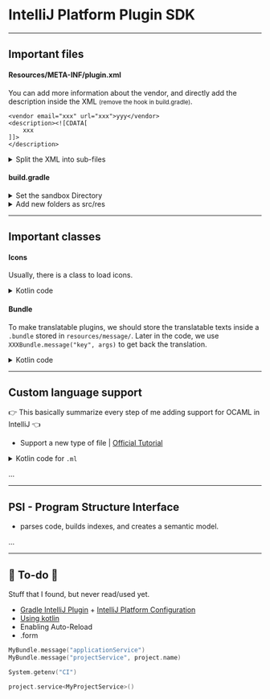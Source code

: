 # IntelliJ Platform Plugin SDK

<hr class="sep-both">

## Important files

<div class="row row-cols-lg-2"><div>

#### Resources/META-INF/plugin.xml

You can add more information about the vendor, and directly add the description inside the XML <small>(remove the hook in build.gradle)</small>.

```xml!
<vendor email="xxx" url="xxx">yyy</vendor>
<description><![CDATA[
    xxx
]]>
</description>
```

<details class="details-n">
<summary>Split the XML into sub-files</summary>

```diff
-<idea-plugin>
+<idea-plugin xmlns:xi="http://www.w3.org/2001/XInclude">

+<xi:include href="/META-INF/other.xml" xpointer="xpointer(/idea-plugin/*)"/>
```
</details>
</div><div>

#### build.gradle

<p></p>

<details class="details-e">
<summary>Set the sandbox Directory</summary>

➡️  If you change the IDE version often, you might want to use different sandbox, to start where you left.

Kotlin

```kotlin
intellij {
    sandboxDir.set("$buildDir/idea-sandbox-${properties("platformVersion")}")
}
```
</details>


<details class="details-e">
<summary>Add new folders as src/res</summary>

Groovy

```gradle
sourceSets {
    main.java.srcDirs = ["src/xxx", "src/main"]
    main.java.srcDirs += ["src/yyy"]
    main.resources.srcDirs = ["resources/main", "resources/zzz"]
    test.java.srcDirs = ["test/xxx/", "test/main"]
    test.resources.srcDirs = ["resources/main", "resources/xxx", "test/testData"]
}
```

Kotlin

```kotlin
sourceSets {
    main.configure {
        java.srcDir("src/xxx/")
        java.srcDir("src/xxx/kotlin")
        resources.srcDir("src/xxx/resources")
    }
}
```
</details>
</div></div>

<hr class="sep-both">

## Important classes

<div class="row row-cols-lg-2"><div>

#### Icons

Usually, there is a class to load icons.

<details class="details-e">
<summary>Kotlin code</summary>

```kotlin
/** @see com.intellij.icons.AllIcons */
object XXXIcons {
    private fun loadIcon(path: String): Icon {
        return IconLoader.getIcon(path, XXXIcons::class.java)
    }
    object YYY {
        @JvmField
        val XXX = loadIcon("/icons/xxx.svg")
    }
}
```
</details>
</div><div>

#### Bundle

To make translatable plugins, we should store the translatable texts inside a `.bundle` stored in `resources/message/`. Later in the code, we use `XXXBundle.message("key", args)` to get back the translation.

<details class="details-e">
<summary>Kotlin code</summary>

```kotlin
import com.intellij.DynamicBundle
import org.jetbrains.annotations.NonNls
import org.jetbrains.annotations.PropertyKey

@NonNls
private const val BUNDLE = "messages.xxx"

object XXXBundle : DynamicBundle(BUNDLE) {

    @Suppress("SpreadOperator")
    @JvmStatic
    fun message(@PropertyKey(resourceBundle = BUNDLE) key: String, vararg params: Any) =
        getMessage(key, *params)

    @Suppress("SpreadOperator", "unused")
    @JvmStatic
    fun messagePointer(@PropertyKey(resourceBundle = BUNDLE) key: String, vararg params: Any) =
        getLazyMessage(key, *params)
}
```
</details>
</div></div>

<hr class="sep-both">

## Custom language support

👉 This basically summarize every step of me adding support for OCAML in IntelliJ 👈

<div class="row row-cols-lg-2"><div>

* Support a new type of file | [Official Tutorial](https://plugins.jetbrains.com/docs/intellij/language-and-filetype.html)

<details class="details-n">
<summary>Kotlin code for <code>.ml</code></summary>

```xml
<fileType name="OCaml"
          language="OCaml"
          implementationClass="com.ocaml.lang.OCamlFileType"
          extensions="ml"
          fieldName="INSTANCE"/>
```

```kotlin
package com.ocaml.lang

import com.intellij.openapi.fileTypes.LanguageFileType
import com.ocaml.OCamlIcons

object OCamlFileType : LanguageFileType(OCamlLanguage) {
    override fun getName() = "OCaml"

    override fun getDescription() = "OCaml file"

    override fun getDefaultExtension() = "ml"

    override fun getIcon() = OCamlIcons.FileTypes.OCAML_SOURCE

    override fun getDisplayName() = description
}
```

```kotlin
package com.ocaml.lang

import com.intellij.lang.Language

object OCamlLanguage : Language("OCaml") {
    override fun getDisplayName() = "OCaml"
    override fun isCaseSensitive() = true
}
```
</details>
</div><div>

...
</div></div>

<hr class="sep-both">

## PSI - Program Structure Interface

* parses code, builds indexes, and creates a semantic model.

...

<hr class="sep-both">

## 👻 To-do 👻

Stuff that I found, but never read/used yet.

<div class="row row-cols-lg-2"><div>

* [Gradle IntelliJ Plugin](https://plugins.jetbrains.com/docs/intellij/tools-gradle-intellij-plugin.html) + [IntelliJ Platform Configuration](https://plugins.jetbrains.com/docs/intellij/configuring-plugin-project.html#intellij-platform-configuration)
* [Using kotlin](https://plugins.jetbrains.com/docs/intellij/using-kotlin.html)
* Enabling Auto-Reload
* .form
</div><div>

```kotlin
MyBundle.message("applicationService")
MyBundle.message("projectService", project.name)

System.getenv("CI")

project.service<MyProjectService>()
```
</div></div>